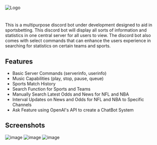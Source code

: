 
![Logo](https://socialify.git.ci/sukesan7/discordbotv2/image?description=1&descriptionEditable=Multi-Purpose%20Discord%20Bot%20with%20NBA%20and%20NFL%20statistic%20showcase&font=Rokkitt&name=1&owner=1&pattern=Solid&theme=Dark)


# 

This is a multipurpose discord bot under development  designed to aid in sportsbetting. This discord bot will display all sorts of information and statistics in one central server for all users to view. The discord bot also comes with select commands that can enhance the users experience in searching for statistics on certain teams and sports. 


## Features

- Basic Server Commands (serverinfo, userinfo)
- Music Capabilities (play, stop, pause, queue)
- Sports Match History
- Search Function for Sports and Teams
- Manually Search Latest Odds and News for NFL and NBA
- Interval Updates on News and Odds for NFL and NBA to Specific Channels
- Ask Feature using OpenAI's API to create a ChatBot System



## Screenshots
![image](https://github.com/user-attachments/assets/b79d93aa-6c6b-45b8-a084-bb2d0fde26b7)
![image](https://github.com/user-attachments/assets/5471d2d2-ccf3-4032-951b-6d3741288607)
![image](https://github.com/user-attachments/assets/e6e3eb80-9b18-4db2-9599-1eb924cc58fd)



